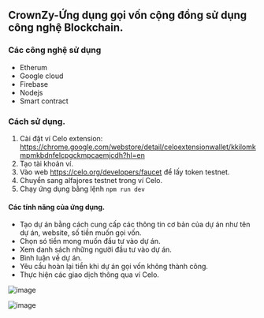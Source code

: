 ## CrownZy-Ứng dụng gọi vốn cộng đồng sử dụng công nghệ Blockchain.

### Các công nghệ sử dụng
- Etherum
- Google cloud
- Firebase
- Nodejs
- Smart contract

### Cách sử dụng.
1. Cài đặt ví Celo extension: https://chrome.google.com/webstore/detail/celoextensionwallet/kkilomkmpmkbdnfelcpgckmpcaemjcdh?hl=en
2. Tạo tài khoản ví.
3. Vào web https://celo.org/developers/faucet để lấy token testnet.
4. Chuyển sang alfajores testnet trong ví Celo.
5. Chạy ứng dụng bằng lệnh ```npm run dev```

#### Các tính năng của ứng dụng.

- Tạo dự án bằng cách cung cấp các thông tin cơ bản của dự án như tên dự án, website, số tiền muốn gọi vốn.
- Chọn só tiền mong muốn đầu tư vào dự án.
- Xem danh sách những người đầu tư vào dự án.
- Bình luận về dự án.
- Yêu cầu hoàn lại tiền khi dự án gọi vốn không thành công.
- Thực hiện các giao dịch thông qua ví Celo.

![image](https://user-images.githubusercontent.com/20872340/139522381-275e4a25-39d9-4e29-ba62-25ba722c1a32.png)

![image](https://user-images.githubusercontent.com/20872340/139522401-e55ffefb-6301-4396-bde8-2efaa4389e3c.png)
